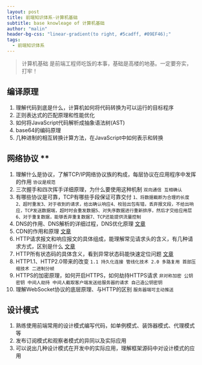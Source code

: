 ```yaml
---
layout: post
title: 前端知识体系-计算机基础
subtitle: base knowleage of 计算机基础
author: "malin"
header-bg-css: "linear-gradient(to right, #5cadff, #09EF46);"
tags:
  - 前端知识体系
---
```


> 计算机基础 是前端工程师吃饭的本事，基础是高楼的地基。一定要夯实，打牢！

## 编译原理

1. 理解代码到底是什么，计算机如何将代码转换为可以运行的目标程序
2. 正则表达式的匹配原理和性能优化
3. 如何将JavaScript代码解析成抽象语法树(AST)
4. base64的编码原理
5. 几种进制的相互转换计算方法，在JavaScript中如何表示和转换

## 网络协议 **

1. 理解什么是协议，了解TCP/IP网络协议族的构成，每层协议在应用程序中发挥的作用 `协议是规范`
2. 三次握手和四次挥手详细原理，为什么要使用这种机制  `双向通信 互相确认`
3. 有哪些协议是可靠，TCP有哪些手段保证可靠交付 `1、将数据截断为合理的长度2、超时重发3、对于收到的请求，给出确认响应4、校验出包有错，丢弃报文段，不给出响应，TCP发送数据端，超时时会重发数据5、对失序数据进行重新排序，然后才交给应用层6、对于重复数据，能够丢弃重复数据7、TCP还能提供流量控制`
4. DNS的作用、DNS解析的详细过程，DNS优化原理 [文章](https://www.cnblogs.com/lidabo/p/8426647.html)
5. CDN的作用和原理 [文章](https://blog.kii.la/post/solution/dns-%E4%B8%8E-cdn-%E7%9A%84%E5%8E%9F%E7%90%86%E4%BB%A5%E5%8F%8A%E5%9C%A8%E7%BD%91%E7%BB%9C%E5%A4%84%E7%90%86%E4%B8%AD%E7%9A%84%E4%BC%98%E5%8C%96%E6%96%B9%E6%A1%88/)
6. HTTP请求报文和响应报文的具体组成，能理解常见请求头的含义，有几种请求方式，区别是什么 [文章](https://www.cnblogs.com/ldq2016/p/9055933.html)
7. HTTP所有状态码的具体含义，看到异常状态码能快速定位问题 [文章](https://www.cnblogs.com/xflonga/p/9368993.html)
8. HTTP1.1、HTTP2.0带来的改变 `1.1 持久化连接 管线化技术 2.0 多路复用 首部压缩技术 二进制分帧`
9. HTTPS的加密原理，如何开启HTTPS，如何劫持HTTPS请求 `非对称加密 公钥密钥 中间人劫持 中间人截取客户端发送给服务器的请求 自己造公钥密钥`
10. 理解WebSocket协议的底层原理、与HTTP的区别 `服务器端可主动推送`

## 设计模式

1. 熟练使用前端常用的设计模式编写代码，如单例模式、装饰器模式、代理模式等
2. 发布订阅模式和观察者模式的异同以及实际应用
3. 可以说出几种设计模式在开发中的实际应用，理解框架源码中对设计模式的应用
